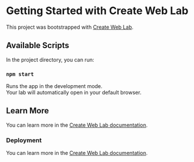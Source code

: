 # Getting Started with Create Web Lab

This project was bootstrapped with [Create Web Lab](https://github.com/burevestnik-png/create-web-lab).

## Available Scripts

In the project directory, you can run:

### `npm start`

Runs the app in the development mode. <br>
Your lab will automatically open in your default browser.

## Learn More

You can learn more in the [Create Web Lab documentation](https://github.com/burevestnik-png/create-web-lab).

### Deployment

You can learn more in the [Create Web Lab documentation](https://github.com/burevestnik-png/create-web-lab).
